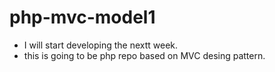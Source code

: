 # php-mvc-model1
* I will start developing the nextt week.
* this is going to be php repo based on MVC desing pattern. 
